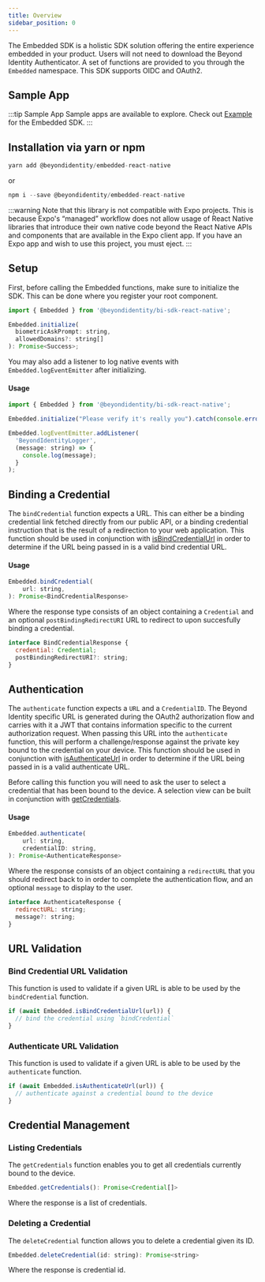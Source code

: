 ```yaml
---
title: Overview
sidebar_position: 0
---
```


The Embedded SDK is a holistic SDK solution offering the entire experience embedded in your product. Users will not need to download the Beyond Identity Authenticator. A set of functions are provided to you through the `Embedded` namespace. This SDK supports OIDC and OAuth2.

## Sample App

:::tip Sample App
Sample apps are available to explore. Check out [Example](https://github.com/gobeyondidentity/bi-sdk-react-native/tree/main/example) for the Embedded SDK.
:::

## Installation via yarn or npm

```javascript
yarn add @beyondidentity/embedded-react-native
```

or

```javascript
npm i --save @beyondidentity/embedded-react-native
```

:::warning
Note that this library is not compatible with Expo projects. This is because Expo's “managed” workflow does not allow usage of React Native libraries that introduce their own native code beyond the React Native APIs and components that are available in the Expo client app. If you have an Expo app and wish to use this project, you must eject.
:::

## Setup

First, before calling the Embedded functions, make sure to initialize the SDK. This can be done where you register your root component.

```javascript
import { Embedded } from '@beyondidentity/bi-sdk-react-native';

Embedded.initialize(
  biometricAskPrompt: string,
  allowedDomains?: string[]
): Promise<Success>;
```

You may also add a listener to log native events with `Embedded.logEventEmitter` after initializing.

#### Usage

```javascript
import { Embedded } from '@beyondidentity/bi-sdk-react-native';

Embedded.initialize("Please verify it's really you").catch(console.error);

Embedded.logEventEmitter.addListener(
  'BeyondIdentityLogger',
  (message: string) => {
    console.log(message);
  }
);
```

## Binding a Credential

The `bindCredential` function expects a URL. This can either be a binding credential link fetched directly from our public API, or a binding credential instruction that is the result of a redirection to your web application. This function should be used in conjunction with [isBindCredentialUrl](#bind-credential-url-validation) in order to determine if the URL being passed in is a valid bind credential URL.

#### Usage

```javascript
Embedded.bindCredential(
    url: string,
): Promise<BindCredentialResponse>
```

Where the response type consists of an object containing a `Credential` and an optional `postBindingRedirectURI` URL to redirect to upon succesfully binding a credential.

```javascript
interface BindCredentialResponse {
  credential: Credential;
  postBindingRedirectURI?: string;
}
```

## Authentication

The `authenticate` function expects a `URL` and a `CredentialID`. The Beyond Identity specific URL is generated during the OAuth2 authorization flow and carries with it a JWT that contains information specific to the current authorization request. When passing this URL into the `authenticate` function, this will perform a challenge/response against the private key bound to the credential on your device. This function should be used in conjunction with [isAuthenticateUrl](#authenticate-url-validation) in order to determine if the URL being passed in is a valid authenticate URL.

Before calling this function you will need to ask the user to select a credential that has been bound to the device. A selection view can be built in conjunction with [getCredentials](#listing-credentials).

#### Usage

```javascript
Embedded.authenticate(
    url: string,
    credentialID: string,
): Promise<AuthenticateResponse>
```

Where the response consists of an object containing a `redirectURL` that you should redirect back to in order to complete the authentication flow, and an optional `message` to display to the user.

```javascript
interface AuthenticateResponse {
  redirectURL: string;
  message?: string;
}
```

## URL Validation

### Bind Credential URL Validation

This function is used to validate if a given URL is able to be used by the `bindCredential` function.

```javascript
if (await Embedded.isBindCredentialUrl(url)) {
  // bind the credential using `bindCredential`
}
```

### Authenticate URL Validation

This function is used to validate if a given URL is able to be used by the `authenticate` function.

```javascript
if (await Embedded.isAuthenticateUrl(url)) {
  // authenticate against a credential bound to the device
}
```

## Credential Management

### Listing Credentials

The `getCredentials` function enables you to get all credentials currently bound to the device.

```javascript
Embedded.getCredentials(): Promise<Credential[]>
```

Where the response is a list of credentials.

### Deleting a Credential

The `deleteCredential` function allows you to delete a credential given its ID.

```javascript
Embedded.deleteCredential(id: string): Promise<string>
```

Where the response is credential id.
